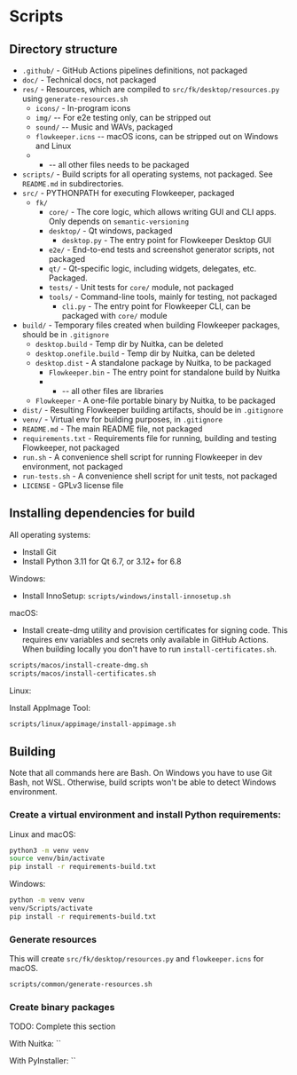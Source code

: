 # Scripts

## Directory structure

- `.github/` - GitHub Actions pipelines definitions, not packaged
- `doc/` - Technical docs, not packaged
- `res/` - Resources, which are compiled to `src/fk/desktop/resources.py` using `generate-resources.sh`
  - `icons/` - In-program icons
  - `img/` -- For e2e testing only, can be stripped out
  - `sound/` -- Music and WAVs, packaged
  - `flowkeeper.icns` -- macOS icons, can be stripped out on Windows and Linux
  - * -- all other files needs to be packaged 
- `scripts/` - Build scripts for all operating systems, not packaged. See `README.md` in subdirectories.
- `src/` - PYTHONPATH for executing Flowkeeper, packaged
  - `fk/` 
    - `core/` - The core logic, which allows writing GUI and CLI apps. Only depends on `semantic-versioning`
    - `desktop/` - Qt windows, packaged
      - `desktop.py` - The entry point for Flowkeeper Desktop GUI
    - `e2e/` - End-to-end tests and screenshot generator scripts, not packaged
    - `qt/` - Qt-specific logic, including widgets, delegates, etc. Packaged.
    - `tests/` - Unit tests for `core/` module, not packaged
    - `tools/` - Command-line tools, mainly for testing, not packaged
      - `cli.py` - The entry point for Flowkeeper CLI, can be packaged with `core/` module
- `build/` - Temporary files created when building Flowkeeper packages, should be in `.gitignore`
  - `desktop.build` - Temp dir by Nuitka, can be deleted
  - `desktop.onefile.build` - Temp dir by Nuitka, can be deleted
  - `desktop.dist` - A standalone package by Nuitka, to be packaged
    - `Flowkeeper.bin` - The entry point for standalone build by Nuitka
    - * -- all other files are libraries
  - `Flowkeeper` - A one-file portable binary by Nuitka, to be packaged
- `dist/` - Resulting Flowkeeper building artifacts, should be in `.gitignore`
- `venv/` - Virtual env for building purposes, in `.gitignore`
- `README.md` - The main README file, not packaged
- `requirements.txt` - Requirements file for running, building and testing Flowkeeper, not packaged
- `run.sh` - A convenience shell script for running Flowkeeper in dev environment, not packaged
- `run-tests.sh` - A convenience shell script for unit tests, not packaged
- `LICENSE` - GPLv3 license file

## Installing dependencies for build

All operating systems:

- Install Git
- Install Python 3.11 for Qt 6.7, or 3.12+ for 6.8

Windows:

- Install InnoSetup: `scripts/windows/install-innosetup.sh`

macOS:

- Install create-dmg utility and provision certificates for signing code. This requires env 
variables and secrets only available in GitHub Actions. When building locally you don't 
have to run `install-certificates.sh`.

```bash
scripts/macos/install-create-dmg.sh
scripts/macos/install-certificates.sh
```

Linux:

Install AppImage Tool:

```bash
scripts/linux/appimage/install-appimage.sh
```

## Building

Note that all commands here are Bash. On Windows you have to use Git Bash, not WSL. Otherwise,
build scripts won't be able to detect Windows environment.

### Create a virtual environment and install Python requirements: 

Linux and macOS:

```bash
python3 -m venv venv
source venv/bin/activate
pip install -r requirements-build.txt
```

Windows:

```bash
python -m venv venv
venv/Scripts/activate
pip install -r requirements-build.txt
```

### Generate resources

This will create `src/fk/desktop/resources.py` and `flowkeeper.icns` for macOS.

```bash
scripts/common/generate-resources.sh
```

### Create binary packages

TODO: Complete this section

With Nuitka: ``

With PyInstaller: ``